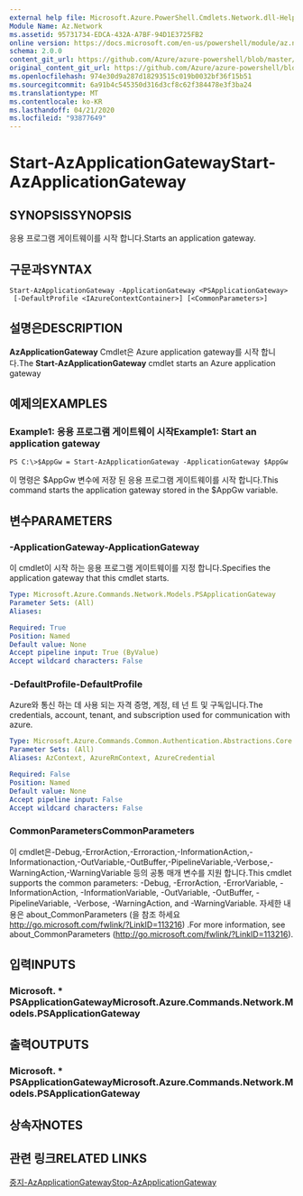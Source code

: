 ```yaml
---
external help file: Microsoft.Azure.PowerShell.Cmdlets.Network.dll-Help.xml
Module Name: Az.Network
ms.assetid: 95731734-EDCA-432A-A7BF-94D1E3725FB2
online version: https://docs.microsoft.com/en-us/powershell/module/az.network/start-azapplicationgateway
schema: 2.0.0
content_git_url: https://github.com/Azure/azure-powershell/blob/master/src/Network/Network/help/Start-AzApplicationGateway.md
original_content_git_url: https://github.com/Azure/azure-powershell/blob/master/src/Network/Network/help/Start-AzApplicationGateway.md
ms.openlocfilehash: 974e30d9a287d18293515c019b0032bf36f15b51
ms.sourcegitcommit: 6a91b4c545350d316d3cf8c62f384478e3f3ba24
ms.translationtype: MT
ms.contentlocale: ko-KR
ms.lasthandoff: 04/21/2020
ms.locfileid: "93877649"
---
```

# <span data-ttu-id="711ca-101">Start-AzApplicationGateway</span><span class="sxs-lookup"><span data-stu-id="711ca-101">Start-AzApplicationGateway</span></span>

## <span data-ttu-id="711ca-102">SYNOPSIS</span><span class="sxs-lookup"><span data-stu-id="711ca-102">SYNOPSIS</span></span>
<span data-ttu-id="711ca-103">응용 프로그램 게이트웨이를 시작 합니다.</span><span class="sxs-lookup"><span data-stu-id="711ca-103">Starts an application gateway.</span></span>

## <span data-ttu-id="711ca-104">구문과</span><span class="sxs-lookup"><span data-stu-id="711ca-104">SYNTAX</span></span>

```
Start-AzApplicationGateway -ApplicationGateway <PSApplicationGateway>
 [-DefaultProfile <IAzureContextContainer>] [<CommonParameters>]
```

## <span data-ttu-id="711ca-105">설명은</span><span class="sxs-lookup"><span data-stu-id="711ca-105">DESCRIPTION</span></span>
<span data-ttu-id="711ca-106">**AzApplicationGateway** Cmdlet은 Azure application gateway를 시작 합니다.</span><span class="sxs-lookup"><span data-stu-id="711ca-106">The **Start-AzApplicationGateway** cmdlet starts an Azure application gateway</span></span>

## <span data-ttu-id="711ca-107">예제의</span><span class="sxs-lookup"><span data-stu-id="711ca-107">EXAMPLES</span></span>

### <span data-ttu-id="711ca-108">Example1: 응용 프로그램 게이트웨이 시작</span><span class="sxs-lookup"><span data-stu-id="711ca-108">Example1: Start an application gateway</span></span>
```
PS C:\>$AppGw = Start-AzApplicationGateway -ApplicationGateway $AppGw
```

<span data-ttu-id="711ca-109">이 명령은 $AppGw 변수에 저장 된 응용 프로그램 게이트웨이를 시작 합니다.</span><span class="sxs-lookup"><span data-stu-id="711ca-109">This command starts the application gateway stored in the $AppGw variable.</span></span>

## <span data-ttu-id="711ca-110">변수</span><span class="sxs-lookup"><span data-stu-id="711ca-110">PARAMETERS</span></span>

### <span data-ttu-id="711ca-111">-ApplicationGateway</span><span class="sxs-lookup"><span data-stu-id="711ca-111">-ApplicationGateway</span></span>
<span data-ttu-id="711ca-112">이 cmdlet이 시작 하는 응용 프로그램 게이트웨이를 지정 합니다.</span><span class="sxs-lookup"><span data-stu-id="711ca-112">Specifies the application gateway that this cmdlet starts.</span></span>

```yaml
Type: Microsoft.Azure.Commands.Network.Models.PSApplicationGateway
Parameter Sets: (All)
Aliases:

Required: True
Position: Named
Default value: None
Accept pipeline input: True (ByValue)
Accept wildcard characters: False
```

### <span data-ttu-id="711ca-113">-DefaultProfile</span><span class="sxs-lookup"><span data-stu-id="711ca-113">-DefaultProfile</span></span>
<span data-ttu-id="711ca-114">Azure와 통신 하는 데 사용 되는 자격 증명, 계정, 테 넌 트 및 구독입니다.</span><span class="sxs-lookup"><span data-stu-id="711ca-114">The credentials, account, tenant, and subscription used for communication with azure.</span></span>

```yaml
Type: Microsoft.Azure.Commands.Common.Authentication.Abstractions.Core.IAzureContextContainer
Parameter Sets: (All)
Aliases: AzContext, AzureRmContext, AzureCredential

Required: False
Position: Named
Default value: None
Accept pipeline input: False
Accept wildcard characters: False
```

### <span data-ttu-id="711ca-115">CommonParameters</span><span class="sxs-lookup"><span data-stu-id="711ca-115">CommonParameters</span></span>
<span data-ttu-id="711ca-116">이 cmdlet은-Debug,-ErrorAction,-Erroraction,-InformationAction,-Informationaction,-OutVariable,-OutBuffer,-PipelineVariable,-Verbose,-WarningAction,-WarningVariable 등의 공통 매개 변수를 지원 합니다.</span><span class="sxs-lookup"><span data-stu-id="711ca-116">This cmdlet supports the common parameters: -Debug, -ErrorAction, -ErrorVariable, -InformationAction, -InformationVariable, -OutVariable, -OutBuffer, -PipelineVariable, -Verbose, -WarningAction, and -WarningVariable.</span></span> <span data-ttu-id="711ca-117">자세한 내용은 about_CommonParameters (을 참조 하세요 http://go.microsoft.com/fwlink/?LinkID=113216) .</span><span class="sxs-lookup"><span data-stu-id="711ca-117">For more information, see about_CommonParameters (http://go.microsoft.com/fwlink/?LinkID=113216).</span></span>

## <span data-ttu-id="711ca-118">입력</span><span class="sxs-lookup"><span data-stu-id="711ca-118">INPUTS</span></span>

### <span data-ttu-id="711ca-119">Microsoft. \* PSApplicationGateway</span><span class="sxs-lookup"><span data-stu-id="711ca-119">Microsoft.Azure.Commands.Network.Models.PSApplicationGateway</span></span>

## <span data-ttu-id="711ca-120">출력</span><span class="sxs-lookup"><span data-stu-id="711ca-120">OUTPUTS</span></span>

### <span data-ttu-id="711ca-121">Microsoft. \* PSApplicationGateway</span><span class="sxs-lookup"><span data-stu-id="711ca-121">Microsoft.Azure.Commands.Network.Models.PSApplicationGateway</span></span>

## <span data-ttu-id="711ca-122">상속자</span><span class="sxs-lookup"><span data-stu-id="711ca-122">NOTES</span></span>

## <span data-ttu-id="711ca-123">관련 링크</span><span class="sxs-lookup"><span data-stu-id="711ca-123">RELATED LINKS</span></span>

[<span data-ttu-id="711ca-124">중지-AzApplicationGateway</span><span class="sxs-lookup"><span data-stu-id="711ca-124">Stop-AzApplicationGateway</span></span>](./Stop-AzApplicationGateway.md)



